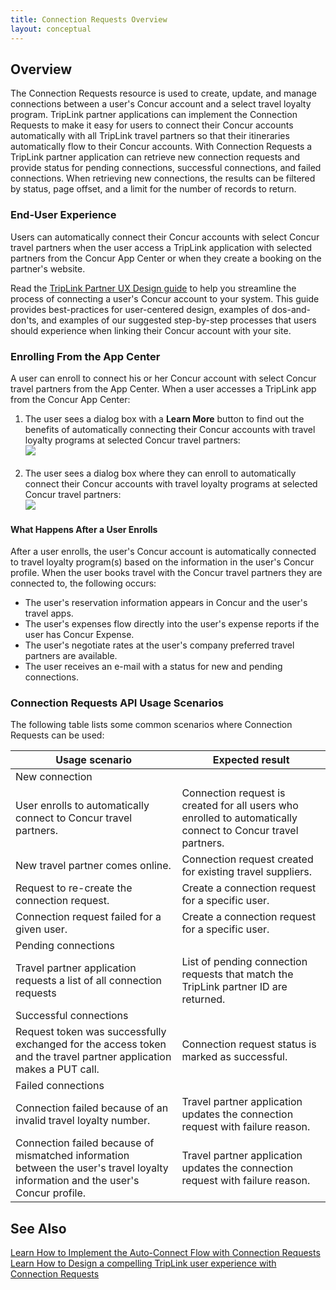 ```yaml
---
title: Connection Requests Overview 
layout: conceptual
---
```





##  Overview

The Connection Requests resource is used to create, update, and manage connections between a user's Concur account and a select travel loyalty program. TripLink partner applications can implement the Connection Requests to make it easy for users to connect their Concur accounts automatically with all TripLink travel partners so that their itineraries automatically flow to their Concur accounts. With Connection Requests a TripLink partner application can retrieve new connection requests and provide status for pending connections, successful connections, and failed connections. When retrieving new connections, the results can be filtered by status, page offset, and a limit for the number of records to return.

###  End-User Experience

Users can automatically connect their Concur accounts with select Concur travel partners when the user access a TripLink application with selected partners from the Concur App Center or when they create a booking on the partner's website.

Read the [TripLink Partner UX Design guide][1] to help you streamline the process of connecting a user's Concur account to your system. This guide provides best-practices for user-centered design, examples of dos-and-don'ts, and examples of our suggested step-by-step processes that users should experience when linking their Concur account with your site.

###  Enrolling From the App Center

A user can enroll to connect his or her Concur account with select Concur travel partners from the App Center. When a user accesses a TripLink app from the Concur App Center:

1. The user sees a dialog box with a **Learn More** button to find out the benefits of automatically connecting their Concur accounts with travel loyalty programs at selected Concur travel partners:  
![][2]  
 
2. The user sees a dialog box where they can enroll to automatically connect their Concur accounts with travel loyalty programs at selected Concur travel partners:  
![][3]

####  What Happens After a User Enrolls

After a user enrolls, the user's Concur account is automatically connected to travel loyalty program(s) based on the information in the user's Concur profile. When the user books travel with the Concur travel partners they are connected to, the following occurs:

* The user's reservation information appears in Concur and the user's travel apps.
* The user's expenses flow directly into the user's expense reports if the user has Concur Expense.
* The user's negotiate rates at the user's company preferred travel partners are available.
* The user receives an e-mail with a status for new and pending connections.

###  Connection Requests API Usage Scenarios

The following table lists some common scenarios where Connection Requests can be used:


|  Usage scenario |  Expected result |
|-----------------|------------------|
|  New connection| |
|  User enrolls to automatically connect to Concur travel partners.|Connection request is created for all users who enrolled to automatically connect to Concur travel partners.|
|  New travel partner comes online. |Connection request created for existing travel suppliers.|
|  Request to re-create the connection request. |  Create a connection request for a specific user. |
|  Connection request failed for a given user. |  Create a connection request for a specific user. |
|  Pending connections |   |
|  Travel partner application requests a list of all connection requests |  List of pending connection requests that match the TripLink partner ID are returned. |
|  Successful connections |   |
|  Request token was successfully exchanged for the access token and the travel partner application makes a PUT call. |  Connection request status is marked as successful. |
|  Failed connections |   |
|  Connection failed because of an invalid travel loyalty number. |  Travel partner application updates the connection request with failure reason. |
|  Connection failed because of mismatched information between the user's travel loyalty information and the user's Concur profile. |  Travel partner application updates the connection request with failure reason. |

##  See Also

[Learn How to Implement the Auto-Connect Flow with Connection Requests][4]  
[Learn How to Design a compelling TripLink user experience with Connection Requests][1]

 

 



[1]: https://developer.concur.com/sites/default/files/Concur-TripLink-PartnerGuide-7.10.2014.pdf
[2]: https://developer.concur.com/sites/default/files/2014-03-31_0002_App-Center_70.png
[3]: https://developer.concur.com/sites/default/files/03-IPM-SelectBrands-NoBrandsInProfile_50.png
[4]: https://developer.concur.com/oauth-20/auto-connect-flow
